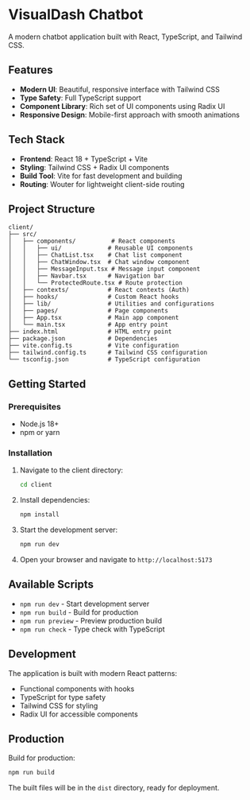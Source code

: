 # VisualDash Chatbot

A modern chatbot application built with React, TypeScript, and Tailwind CSS.

## Features

- **Modern UI**: Beautiful, responsive interface with Tailwind CSS
- **Type Safety**: Full TypeScript support
- **Component Library**: Rich set of UI components using Radix UI
- **Responsive Design**: Mobile-first approach with smooth animations

## Tech Stack

- **Frontend**: React 18 + TypeScript + Vite
- **Styling**: Tailwind CSS + Radix UI components
- **Build Tool**: Vite for fast development and building
- **Routing**: Wouter for lightweight client-side routing

## Project Structure

```
client/
├── src/
│   ├── components/          # React components
│   │   ├── ui/             # Reusable UI components
│   │   ├── ChatList.tsx    # Chat list component
│   │   ├── ChatWindow.tsx  # Chat window component
│   │   ├── MessageInput.tsx # Message input component
│   │   ├── Navbar.tsx      # Navigation bar
│   │   └── ProtectedRoute.tsx # Route protection
│   ├── contexts/           # React contexts (Auth)
│   ├── hooks/              # Custom React hooks
│   ├── lib/                # Utilities and configurations
│   ├── pages/              # Page components
│   ├── App.tsx             # Main app component
│   └── main.tsx            # App entry point
├── index.html              # HTML entry point
├── package.json            # Dependencies
├── vite.config.ts          # Vite configuration
├── tailwind.config.ts      # Tailwind CSS configuration
└── tsconfig.json           # TypeScript configuration
```

## Getting Started

### Prerequisites

- Node.js 18+ 
- npm or yarn

### Installation

1. Navigate to the client directory:
   ```bash
   cd client
   ```

2. Install dependencies:
   ```bash
   npm install
   ```

3. Start the development server:
   ```bash
   npm run dev
   ```

4. Open your browser and navigate to `http://localhost:5173`

## Available Scripts

- `npm run dev` - Start development server
- `npm run build` - Build for production
- `npm run preview` - Preview production build
- `npm run check` - Type check with TypeScript

## Development

The application is built with modern React patterns:
- Functional components with hooks
- TypeScript for type safety
- Tailwind CSS for styling
- Radix UI for accessible components

## Production

Build for production:
```bash
npm run build
```

The built files will be in the `dist` directory, ready for deployment. 